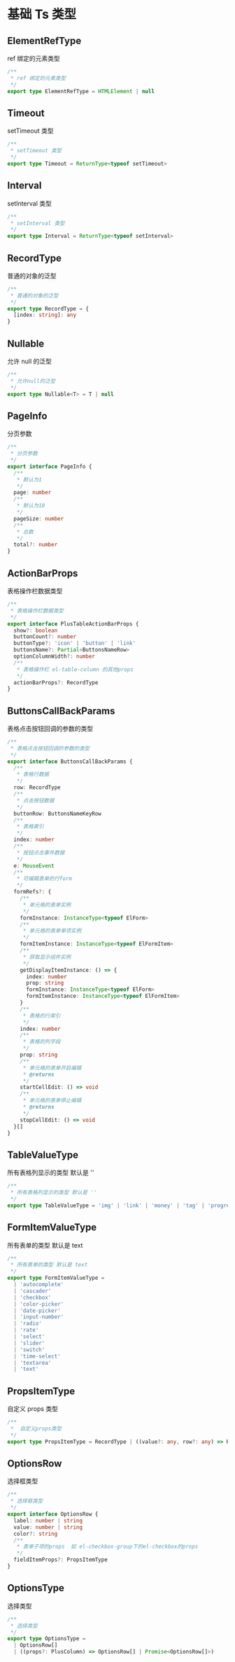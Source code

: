 # 基础 Ts 类型

## ElementRefType

ref 绑定的元素类型

```ts
/**
 * ref 绑定的元素类型
 */
export type ElementRefType = HTMLElement | null
```

## Timeout

setTimeout 类型

```ts
/**
 * setTimeout 类型
 */
export type Timeout = ReturnType<typeof setTimeout>
```

## Interval

setInterval 类型

```ts
/**
 * setInterval 类型
 */
export type Interval = ReturnType<typeof setInterval>
```

## RecordType

普通的对象的泛型

```ts
/**
 * 普通的对象的泛型
 */
export type RecordType = {
  [index: string]: any
}
```

## Nullable

允许 null 的泛型

```ts
/**
 * 允许null的泛型
 */
export type Nullable<T> = T | null
```

## PageInfo

分页参数

```ts
/**
 * 分页参数
 */
export interface PageInfo {
  /**
   * 默认为1
   */
  page: number
  /**
   * 默认为10
   */
  pageSize: number
  /**
   * 总数
   */
  total?: number
}
```

## ActionBarProps

表格操作栏数据类型

```ts
/**
 * 表格操作栏数据类型
 */
export interface PlusTableActionBarProps {
  show?: boolean
  buttonCount?: number
  buttonType?: 'icon' | 'button' | 'link'
  buttonsName?: Partial<ButtonsNameRow>
  optionColumnWidth?: number
  /**
   * 表格操作栏 el-table-column 的其他props
   */
  actionBarProps?: RecordType
}
```

## ButtonsCallBackParams

表格点击按钮回调的参数的类型

```ts
/**
 * 表格点击按钮回调的参数的类型
 */
export interface ButtonsCallBackParams {
  /**
   * 表格行数据
   */
  row: RecordType
  /**
   * 点击按钮数据
   */
  buttonRow: ButtonsNameKeyRow
  /**
   * 表格索引
   */
  index: number
  /**
   * 按钮点击事件数据
   */
  e: MouseEvent
  /**
   * 可编辑表单的行form
   */
  formRefs?: {
    /**
     * 单元格的表单实例
     */
    formInstance: InstanceType<typeof ElForm>
    /**
     * 单元格的表单单项实例
     */
    formItemInstance: InstanceType<typeof ElFormItem>
    /**
     * 获取显示组件实例
     */
    getDisplayItemInstance: () => {
      index: number
      prop: string
      formInstance: InstanceType<typeof ElForm>
      formItemInstance: InstanceType<typeof ElFormItem>
    }
    /**
     * 表格的行索引
     */
    index: number
    /**
     * 表格的列字段
     */
    prop: string
    /**
     * 单元格的表单开启编辑
     * @returns
     */
    startCellEdit: () => void
    /**
     * 单元格的表单停止编辑
     * @returns
     */
    stopCellEdit: () => void
  }[]
}
```

## TableValueType

所有表格列显示的类型 默认是 ''

```ts
/**
 * 所有表格列显示的类型 默认是 ''
 */
export type TableValueType = 'img' | 'link' | 'money' | 'tag' | 'progress' | 'copy' | 'code' | ''
```

## FormItemValueType

所有表单的类型 默认是 text

```ts
/**
 * 所有表单的类型 默认是 text
 */
export type FormItemValueType =
  | 'autocomplete'
  | 'cascader'
  | 'checkbox'
  | 'color-picker'
  | 'date-picker'
  | 'input-number'
  | 'radio'
  | 'rate'
  | 'select'
  | 'slider'
  | 'switch'
  | 'time-select'
  | 'textarea'
  | 'text'
```

## PropsItemType

自定义 props 类型

```ts
/**
 *  自定义props类型
 */
export type PropsItemType = RecordType | ((value?: any, row?: any) => RecordType)
```

## OptionsRow

选择框类型

```ts
/**
 * 选择框类型
 */
export interface OptionsRow {
  label: number | string
  value: number | string
  color?: string
  /**
   * 表单子项的props  如 el-checkbox-group下的el-checkbox的props
   */
  fieldItemProps?: PropsItemType
}
```

## OptionsType

选择类型

```ts
/**
 * 选择类型
 */
export type OptionsType =
  | OptionsRow[]
  | ((props?: PlusColumn) => OptionsRow[] | Promise<OptionsRow[]>)
```
